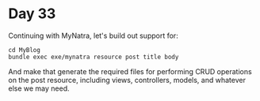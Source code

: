 # Day 33  
  
Continuing with MyNatra, let's build out support for:

```
cd MyBlog
bundle exec exe/mynatra resource post title body
```

And make that generate the required files for performing CRUD operations on the post resource, including views, controllers, models, and whatever else we may need.  
  